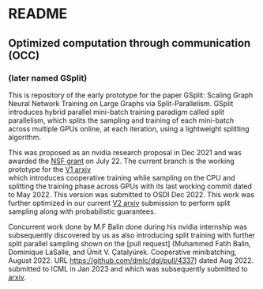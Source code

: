 # README 

## Optimized computation through communication (OCC) 
### (later named GSplit)

This is repository of the early prototype for the paper GSplit: Scaling Graph Neural Network Training on Large Graphs via Split-Parallelism.
GSplit introduces hybrid parallel mini-batch training paradigm called split parallelism, which splits the sampling and training of each mini-batch across multiple GPUs online, at each iteration, using a lightweight splitting algorithm.

This was proposed as an nvidia research proposal in Dec 2021 and was awarded the [NSF grant](https://www.nsf.gov/awardsearch/showAward?AWD_ID=2224054&HistoricalAwards=false) on July 22.
The current branch is the working prototype for the [V1 arxiv](https://arxiv.org/abs/2303.13775)  
which introduces cooperative training while sampling on the CPU and splitting the training phase across GPUs with its last working commit dated to May 2022.
This version was submitted to OSDI Dec 2022.
This work was further optimized in our current [V2 arxiv](https://arxiv.org/abs/2303.13775) submission to perform split sampling along with probabilistic guarantees.


Concurrent work done by M.F Balin done during his nvidia internship was subsequently discovered by us as also introducing split training with further split parallel sampling shown on the [pull request]
(Muhammed Fatih Balin, Dominique LaSalle, and Ümit V. Çatalyürek. Cooperative minibatching, August 2022. URL https://github.com/dmlc/dgl/pull/4337) dated Aug 2022. submitted to ICML in Jan 2023 and which was subsequently submitted to [arxiv](https://arxiv.org/abs/2310.12403).